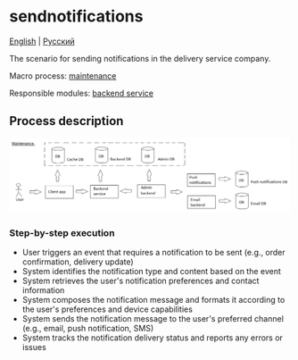 # sendnotifications

[English](sendnotifications.md) | [Русский](sendnotifications.ru.md)

The scenario for sending notifications in the delivery service company.

Macro process: [maintenance](../../macroprocesses/maintenance.md)

Responsible modules: [backend service](../../backend/systembackend.md)

## Process description

![maintenance_overall](../../img/maintenance_overall.png)

### Step-by-step execution

- User triggers an event that requires a notification to be sent (e.g., order confirmation, delivery update)
- System identifies the notification type and content based on the event
- System retrieves the user's notification preferences and contact information
- System composes the notification message and formats it according to the user's preferences and device capabilities
- System sends the notification message to the user's preferred channel (e.g., email, push notification, SMS)
- System tracks the notification delivery status and reports any errors or issues
